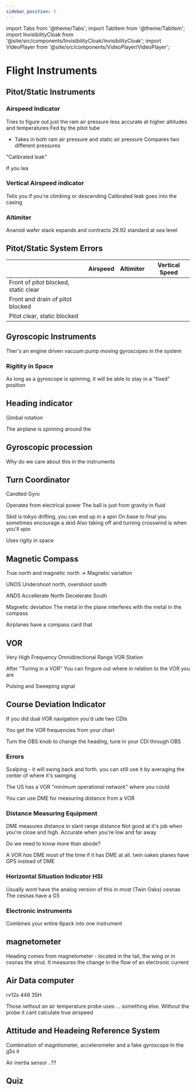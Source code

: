 ```yaml
---
sidebar_position: 3
---
```

import Tabs from '@theme/Tabs';
import TabItem from '@theme/TabItem';
import InvisibilityCloak from '@site/src/components/InvisibilityCloak/InvisibilityCloak';
import VideoPlayer from '@site/src/components/VideoPlayer/VideoPlayer';

# Flight Instruments

<InvisibilityCloak>
    <Tabs>
        <TabItem value="summer2025" label="Summer 2025">
            <VideoPlayer src="/video/3_flight_instruments_summer_2025/GMT20250730-005954_Recording_1760x900.mp4#t=1600" />
            <ZoomLink url="https://us06web.zoom.us/rec/share/oH8C4KnxDuajGjbIeL9cnRIlL6U0h9-t7ITzoqSUFpUdvZy4hx7P4OCxDV4NZDVU.T_f5Eo3tOYAeDiB2" passcode="!83#S#l!" />
        </TabItem>
    </Tabs>
</InvisibilityCloak>

## Pitot/Static Instruments
### Airspeed Indicator

Tries to figure out just the ram air pressure
less accurate at higher altitudes and temperatures
Fed by the pitot tube
- Takes in both ram air pressure and static air pressure
Compares two different pressures

"Calibrated leak"

If you lea


### Vertical Airspeed indicator
Tells you if you're climbing or descending
Calibrated leak goes into the casing

### Altimiter
Anaroid wafer stack expands and contracts
29.92 standard at sea level


## Pitot/Static System Errors

|     | Airspeed | Altimiter | Vertical Speed |
| --- | -------- | --------- | -------------- |
| Front of pitot blocked, static clear ||||
| Front and drain of pitot blocked||||
| Pitot clear, static blocked ||||


## Gyroscopic Instruments
Ther's an engine driven vacuum pump moving gyroscopes in the system

### Rigitity in Space
As long as a gyroscope is spinning, it will be able to stay in a "fixed" position


## Heading indicator
Gimbal rotation

The airplane is spinning around the 


## Gyroscopic procession
Why do we care about this in the instruments

## Turn Coordinator
Candted Gyro

Operates from electrical power
The ball is just from gravity in fluid

Skid is tokyo drifting, you can end up in a spin
On base to final you sometimes encourage a skid
Also taking off and turning crosswind is when you'll spin

Uses rigity in space

## Magnetic Compass

True north and magnetic north -> Magnetic variation

UNOS
Undershoot north, overshoot south

ANDS
Accellerate North Decelerate South


Magnetic deviation
The metal in the plane interferes with the metal in the compass

Airplanes have a compass card that 


## VOR
Very High Frequency Omnidirectional Range
VOR Station

After "Tuning in a VOR" You can fingure out where in relation to the VOR you are

Pulsing and Sweeping signal

## Course Deviation Indicator

If you did dual VOR navigation you'd ude two CDIs

You get the VOR frequencies from your chart

Turn the OBS knob to change the heading, tune in your CDI through OBS

### Errors

Scalping - it will swing back and forth. you can still use it by averaging the center of where it's swinging

The US has a VOR "minimum operational network" where you could 

You can use DME for measuring distance from a VOR


### Distance Measuring Equipment
DME measures distance in slant range distance
Not good at it's job when you're close and high. Accurate when you're low and far away

Do we need to know more than abode?


A VOR _has_ DME most of the time if it has DME at all. twin oakes planes have GPS instead of DME

### Horizontal Situation Indicator HSI
Usually wont have the analog version of this in most (Twin Oaks) cesnas
The cesnas have a G5


### Electronic instruments

Combines your entire 6pack into one instrument

## magnetometer
Heading comes from magnetometer - located in the tail, the wing or in cesnas the strut. It measures the change in the flow of an electronic current

## Air Data computer
rv12s
448
35H

Those iwthout an air temperature probe uses ... something else. Without the probe it cant calculate true airspeed

## Attitude and Headeing Reference System
Combination of magnitometer, accelerometer and a fake gyroscope
In the g5s it

Air inertia sensor ..??




## Quiz

